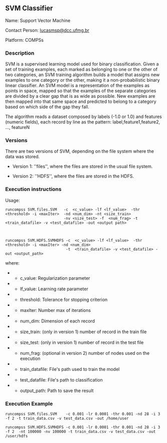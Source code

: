 ## SVM Classifier

Name: Support Vector Machine

Contact Person: lucasmsp@dcc.ufmg.br

Platform: COMPSs


### Description

SVM is a supervised learning model used for binary classification. Given a set of training examples, each marked as belonging to one or the other of two categories, an SVM training algorithm builds a model that assigns new examples to one category or the other, making it a non-probabilistic binary linear classifier. An SVM model is a representation of the examples as points in space, mapped so that the examples of the separate categories are divided by a clear gap that is as wide as possible. New examples are then mapped into that same space and predicted to belong to a category based on which side of the gap they fall.


The algorithm reads a dataset composed by labels (-1.0 or 1.0) and features (numeric fields), each record by line as the pattern: label,feature1,feature2, ..., featureN


###  Versions
There are two versions of SVM, depending on the file system where the data was stored.

* Version 1: ''files'', where the files are stored in the usual file system.

* Version 2: ''HDFS'', where the files are stored in the HDFS.


###  Execution instructions
Usage:


	runcompss SVM.files.SVM   -c  <c_value> -lf <lf_value>  -thr <threshold> -i <maxIter>  -nd <num_dim> -nt <size_train> 
	                          -nv <size_test> -f  <num_frag> -t <train_datafile> -v <test_datafile> -out <output path>



	runcompss SVM.HDFS.SVMHDFS -c  <c_value> -lf <lf_value>  -thr <threshold> -i <maxIter> -nd <num_dim> 
	                           -t  <train_datafile> -v <test_datafile> -out <output_path>


where:

*  - c_value:  Regularization parameter
* - lf_value:  Learning rate parameter
* - threshold: Tolerance for stopping criterion
* - maxIter: Number max of iterations
* - num_dim: Dimension of each record
* - size_train: (only in version 1) number of record in the train file
* - size_test:  (only in version 1) number of record in the test file
* - num_frag:   (optional in version 2) number of nodes used on the execution
* - train_datafile: File's path used to train the model
* - test_datafile:  File's path to classification
* - output_path: Path to save the result

### Execution Example

	runcompss SVM.files.SVM    -c 0.001 -lr 0.0001 -thr 0.001 -nd 28 -i 3 -f 2 -t train_data.csv -v test_data.csv -out /home/user

	runcompss SVM.HDFS.SVMHDFS -c 0.001 -lr 0.0001 -thr 0.001 -nd 28 -i 3 -f 2  -nt 100000 -nv 100000 -t train_data.csv -v test_data.csv -out /user/hdfs

